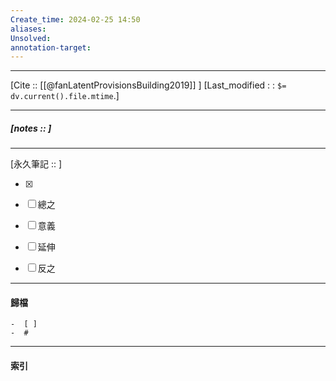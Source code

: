 ```yaml
---
Create_time: 2024-02-25 14:50
aliases: 
Unsolved: 
annotation-target:
---
```


---
[Cite :: [[@fanLatentProvisionsBuilding2019]] ]
[Last_modified : : `$= dv.current().file.mtime`.]


---
##### [notes ::   ]


---

[永久筆記 :: ]
	
- [x]

- [ ] 總之

- [ ] 意義

- [ ] 延伸

- [ ] 反之


---
#### 歸檔 
	-  [ ]
	-  #


---
#### 索引
